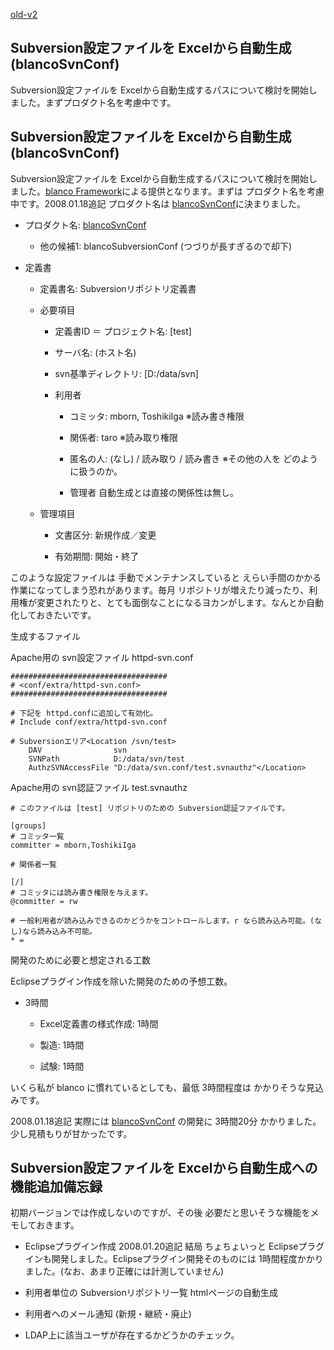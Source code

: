 [old-v2](ig080117-orig.html)

## Subversion設定ファイルを Excelから自動生成 (blancoSvnConf)

Subversion設定ファイルを Excelから自動生成するパスについて検討を開始しました。まずプロダクト名を考慮中です。

## Subversion設定ファイルを Excelから自動生成 (blancoSvnConf)

Subversion設定ファイルを Excelから自動生成するパスについて検討を開始しました。[blanco Framework](http://www.igapyon.jp/blanco/blanco.ja.html)による提供となります。まずは プロダクト名を考慮中です。2008.01.18追記 プロダクト名は [blancoSvnConf](http://www.igapyon.jp/blanco/blancosvnconf.html)に決まりました。

* プロダクト名: [blancoSvnConf](http://www.igapyon.jp/blanco/blancosvnconf.html)
  
  * 他の候補1: blancoSubversionConf (つづりが長すぎるので却下)
  

  
* 定義書
  
  * 定義書名: Subversionリポジトリ定義書
    
  * 必要項目
    
    * 定義書ID ＝ プロジェクト名: [test]
      
    * サーバ名: (ホスト名)
      
    * svn基準ディレクトリ: [D:/data/svn]
      
    * 利用者
      
      * コミッタ: mborn, ToshikiIga
        ※読み書き権限
        
      * 関係者: taro
        ※読み取り権限
        
      * 匿名の人: (なし) / 読み取り / 読み書き
        ※その他の人を どのように扱うのか。
        
      * 管理者
        自動生成とは直接の関係性は無し。
      

    

    
  * 管理項目
    
    * 文書区分: 新規作成／変更
      
    * 有効期間: 開始・終了
    

  

このような設定ファイルは 手動でメンテナンスしていると えらい手間のかかる作業になってしまう恐れがあります。毎月 リポジトリが増えたり減ったり、利用権が変更されたりと、とても面倒なことになるヨカンがします。なんとか自動化しておきたいです。

生成するファイル

Apache用の svn設定ファイル
httpd-svn.conf
      
```
###################################
# <conf/extra/httpd-svn.conf>
###################################

# 下記を httpd.confに追加して有効化。
# Include conf/extra/httpd-svn.conf

# Subversionエリア<Location /svn/test>
    DAV                svn
    SVNPath            D:/data/svn/test
    AuthzSVNAccessFile "D:/data/svn.conf/test.svnauthz"</Location>
```

      
Apache用の svn認証ファイル
test.svnauthz
      
```
# このファイルは [test] リポジトリのための Subversion認証ファイルです。

[groups]
# コミッタ一覧
committer = mborn,ToshikiIga

# 関係者一覧

[/]
# コミッタには読み書き権限を与えます。
@committer = rw

# 一般利用者が読み込みできるのかどうかをコントロールします。r なら読み込み可能。(なし)なら読み込み不可能。
* = 
```

      
開発のために必要と想定される工数

Eclipseプラグイン作成を除いた開発のための予想工数。

* 3時間
  
  * Excel定義書の様式作成: 1時間
    
  * 製造: 1時間
    
  * 試験: 1時間
  

いくら私が blanco に慣れているとしても、最低 3時間程度は かかりそうな見込みです。

2008.01.18追記 実際には [blancoSvnConf](http://www.igapyon.jp/blanco/blancosvnconf.html) の開発に 3時間20分 かかりました。少し見積もりが甘かったです。

## Subversion設定ファイルを Excelから自動生成への機能追加備忘録

初期バージョンでは作成しないのですが、その後 必要だと思いそうな機能をメモしておきます。

* Eclipseプラグイン作成
  2008.01.20追記 結局 ちょちょいっと Eclipseプラグインも開発しました。Eclipseプラグイン開発そのものには 1時間程度かかりました。(なお、あまり正確には計測していません)
  
* 利用者単位の Subversionリポジトリ一覧 htmlページの自動生成
  
* 利用者へのメール通知 (新規・継続・廃止)
  
* LDAP上に該当ユーザが存在するかどうかのチェック。